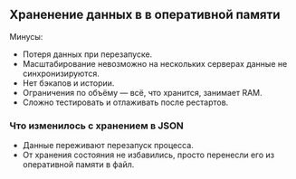 ## Храненение данных в в оперативной памяти
Минусы:
- Потеря данных при перезапуске.
- Масштабирование невозможно на нескольких серверах данные не синхронизируются.
- Нет бэкапов и истории.
- Ограничения по объёму — всё, что хранится, занимает RAM.
- Сложно тестировать и отлаживать после рестартов.
### Что изменилось с хранением в JSON
- Данные переживают перезапуск процесса.
- От хранения состояния не избавились, просто перенесли его из оперативной памяти в файл.

